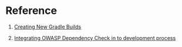 # Reference

1. [Creating New Gradle Builds](https://guides.gradle.org/creating-new-gradle-builds/)


2. [Integrating OWASP Dependency Check in to development process
](https://blog.gypsyengineer.com/en/security/integrating-owasp-dependency-check.html)
